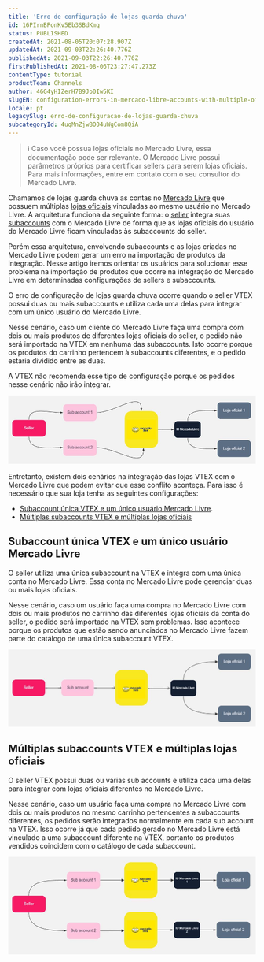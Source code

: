```yaml
---
title: 'Erro de configuração de lojas guarda chuva'
id: 16PIrnBPonKv5Eb3SBdKmq
status: PUBLISHED
createdAt: 2021-08-05T20:07:28.907Z
updatedAt: 2021-09-03T22:26:40.776Z
publishedAt: 2021-09-03T22:26:40.776Z
firstPublishedAt: 2021-08-06T23:27:47.273Z
contentType: tutorial
productTeam: Channels
author: 46G4yHIZerH7B9Jo0Iw5KI
slugEN: configuration-errors-in-mercado-libre-accounts-with-multiple-official-stores
locale: pt
legacySlug: erro-de-configuracao-de-lojas-guarda-chuva
subcategoryId: 4uqMnZjwBO04uWgCom8QiA
---
```


>ℹ️ Caso você possua lojas oficiais no Mercado Livre, essa documentação pode ser relevante. O Mercado Livre possui parâmetros próprios para certificar sellers para serem lojas oficiais. Para mais informações, entre em contato com o seu consultor do Mercado Livre.

Chamamos de lojas guarda chuva as contas no [Mercado Livre](https://help.vtex.com/pt/tracks/configurar-integracao-do-mercado-livre--2YfvI3Jxe0CGIKoWIGQEIq/51oWBHvVxSs8eAwLQhSbSd) que possuem múltiplas [lojas oficiais](https://www.mercadolivre.com.br/lojas-oficiais/catalogo) vinculadas ao mesmo usuário no Mercado Livre. A arquitetura funciona da seguinte forma: o [seller](https://help.vtex.com/pt/tutorial/o-que-e-um-seller--5FkLvhZ3Few4CWWIuYOK2w) integra suas [subaccounts](https://help.vtex.com/pt/tutorial/o-que-e-store-name--3gh9mTNeMgs6Qe44e8IqQK?&utm_source=autocomplete) com o Mercado Livre de forma que as lojas oficiais do usuário do Mercado Livre ficam vinculadas às subaccounts do seller.

Porém essa arquitetura, envolvendo subaccounts e as lojas criadas no Mercado Livre podem gerar um erro na importação de produtos da integração. Nesse artigo iremos orientar os usuários para solucionar esse problema na importação de produtos que ocorre na integração do Mercado Livre em determinadas configurações de sellers e subaccounts.

O erro de configuração de lojas guarda chuva ocorre quando o seller VTEX possui duas ou mais subaccounts e utiliza cada uma delas para integrar com um único usuário do Mercado Livre. 

Nesse cenário, caso um cliente do Mercado Livre faça uma compra com dois ou mais produtos de diferentes lojas oficiais do seller, o pedido não será importado na VTEX em nenhuma das subaccounts. Isto ocorre porque os produtos do carrinho pertencem à subaccounts diferentes, e o pedido estaria dividido entre as duas.

A VTEX não recomenda esse tipo de configuração porque os pedidos nesse cenário não irão integrar.

![cenario problema](https://raw.githubusercontent.com/vtexdocs/help-center-content/refs/heads/main/docs/pt/tutorials/Integrations/Integration%20Settings/erro-de-configuracao-de-lojas-guarda-chuva_1.JPG)

Entretanto, existem dois cenários na integração das lojas VTEX com o Mercado Livre que podem evitar que esse conflito aconteça. Para isso é necessário que sua loja tenha as seguintes configurações:

- [Subaccount única VTEX e um único usuário Mercado Livre](#subaccount-unica-vtex-e-um-unico-usuario-mercado-livre).
- [Múltiplas subaccounts VTEX e múltiplas lojas oficiais](#multiplas-subaccounts-vtex-e-multiplas-lojas-oficiais)

## Subaccount única VTEX e um único usuário Mercado Livre

O seller utiliza uma única subaccount na VTEX e integra com uma única conta no Mercado Livre. Essa conta no Mercado Livre pode gerenciar duas ou mais lojas oficiais. 

Nesse cenário, caso um usuário faça uma compra no Mercado Livre com dois ou mais produtos no carrinho das diferentes lojas oficiais da conta do seller, o pedido será importado na VTEX sem problemas. Isso acontece porque os produtos que estão sendo anunciados no Mercado Livre fazem parte do catálogo de uma única subaccount VTEX.

![cenario ideal](https://raw.githubusercontent.com/vtexdocs/help-center-content/refs/heads/main/docs/pt/tutorials/Integrations/Integration%20Settings/erro-de-configuracao-de-lojas-guarda-chuva_2.JPG)

## Múltiplas subaccounts VTEX e múltiplas lojas oficiais

O seller VTEX possui duas ou várias sub accounts e utiliza cada uma delas para integrar com lojas oficiais diferentes no Mercado Livre. 

Nesse cenário, caso um usuário faça uma compra no Mercado Livre com dois ou mais produtos no mesmo carrinho pertencentes a subaccounts diferentes, os pedidos serão integrados normalmente em cada sub account na VTEX. Isso ocorre já que cada pedido gerado no Mercado Livre está vinculado a uma subaccount diferente na VTEX, portanto  os produtos vendidos coincidem com o catálogo de cada subaccount.

![cenario atual](https://raw.githubusercontent.com/vtexdocs/help-center-content/refs/heads/main/docs/pt/tutorials/Integrations/Integration%20Settings/erro-de-configuracao-de-lojas-guarda-chuva_3.JPG)
